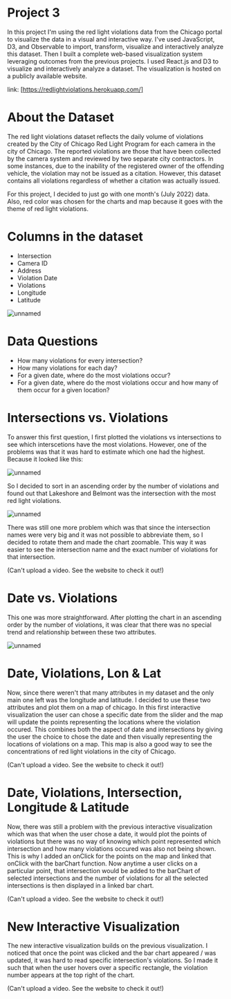 # Project 3
In this project I'm using the red light violations data from the Chicago portal to visualize the data in a visual and interactive way. I've used JavaScript, D3, and Observable to import, transform, visualize and interactively analyze this dataset. Then I built a complete web-based visualization system leveraging outcomes from the previous projects. I used React.js and D3 to visualize and interactively analyze a dataset. The visualization is hosted on a publicly available website.

link: [https://redlightviolations.herokuapp.com/]

# About the Dataset
The red light violations dataset reflects the daily volume of violations created by the City of Chicago Red Light Program for each camera in the city of Chicago. The reported violations are those that have been collected by the camera system and reviewed by two separate city contractors. In some instances, due to the inability of the registered owner of the offending vehicle, the violation may not be issued as a citation. However, this dataset contains all violations regardless of whether a citation was actually issued.

For this project, I decided to just go with one month's (July 2022) data. Also, red color was chosen for the charts and map because it goes with the theme of red light violations.

# Columns in the dataset
- Intersection
- Camera ID
- Address
- Violation Date
- Violations
- Longitude
- Latitude

![unnamed](https://user-images.githubusercontent.com/89727658/200224654-6018cb2e-bd14-4399-a052-f0c43626ac82.png)

# Data Questions
- How many violations for every intersection?
- How many violations for each day?
- For a given date, where do the most violations occur?
- For a given date, where do the most violations occur and how many of them occur for a given location?

# Intersections vs. Violations
To answer this first question, I first plotted the violations vs intersections to see which interscetions have the most violations. However, one of the problems was that it was hard to estimate which one had the highest. Because it looked like this:

![unnamed](https://user-images.githubusercontent.com/89727658/200224731-a7dc23b4-ce5d-4bf4-aa1d-a0cabe5bf465.png)

So I decided to sort in an ascending order by the number of violations and found out that Lakeshore and Belmont was the intersection with the most red light violations. 

![unnamed](https://user-images.githubusercontent.com/89727658/200224838-44ae65da-d83d-4f3c-a919-06d96ae4d541.png)

There was still one more problem which was that since the intersection names were very big and it was not possible to abbreviate them, so I decided to rotate them and made the chart zoomable. This way it was easier to see the intersection name and the exact number of violations for that intersection.

(Can't upload a video. See the website to check it out!)

# Date vs. Violations
This one was more straightforward. After plotting the chart in an ascending order by the number of violations, it was clear that there was no special trend and relationship between these two attributes.

![unnamed](https://user-images.githubusercontent.com/89727658/200224963-dee028d4-9af7-45f5-be67-e7ff2ee3c1fd.png)

# Date, Violations, Lon & Lat
Now, since there weren't that many attributes in my dataset and the only main one left was the longitude and latitude. I decided to use these two attributes and plot them on a map of chicago. In this first interactive visualization the user can chose a specific date from the slider and the map will update the points representing the locations where the violation occured. This combines both the aspect of date and intersections by giving the user the choice to chose the date and then visually representing the locations of violations on a map. This map is also a good way to see the concentrations of red light violations in the city of Chicago.

(Can't upload a video. See the website to check it out!)

# Date, Violations, Intersection, Longitude & Latitude
Now, there was still a problem with the previous interactive visualization which was that when the user chose a date, it would plot the points of violations but there was no way of knowing which point represented which intersection and how many violations occured was also not being shown. This is why I added an onClick for the points on the map and linked that onClick with the barChart function. Now anytime a user clicks on a particular point, that intersection would be added to the barChart of selected intersections and the number of violations for all the selected intersections is then displayed in a linked bar chart. 

(Can't upload a video. See the website to check it out!)

# New Interactive Visualization
The new interactive visualization builds on the previous visualization. I noticed that once the point was clicked and the bar chart appeared / was updated, it was hard to read specific intersection's violations. So I made it such that when the user hovers over a specific rectangle, the violation number appears at the top right of the chart.

(Can't upload a video. See the website to check it out!)
